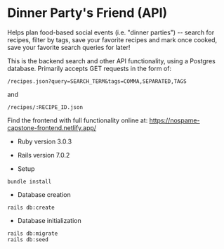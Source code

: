 # Dinner Party's Friend (API)
Helps plan food-based social events (i.e. "dinner parties") -- search for recipes, filter by tags, save your favorite recipes and mark once cooked, save your favorite search queries for later!

This is the backend search and other API functionality, using a Postgres database. 
Primarily accepts GET requests in the form of:
```
/recipes.json?query=SEARCH_TERM&tags=COMMA,SEPARATED,TAGS
``` 
and 
```
/recipes/:RECIPE_ID.json
```

Find the frontend with full functionality online at: https://nospame-capstone-frontend.netlify.app/

* Ruby version
3.0.3

* Rails version
7.0.2

* Setup
```
bundle install
```

* Database creation
```
rails db:create
```

* Database initialization
```
rails db:migrate
rails db:seed
```
